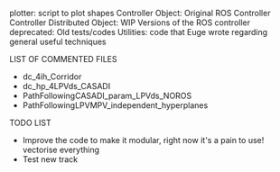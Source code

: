 plotter: script to plot shapes
Controller Object: Original ROS Controller
Controller Distributed Object: WIP Versions of the ROS controller 
deprecated: Old tests/codes 
Utilities: code that Euge wrote regarding general useful techniques 

LIST OF COMMENTED FILES 

* dc_4ih_Corridor
* dc_hp_4LPVds_CASADI
* PathFollowingCASADI_param_LPVds_NOROS
* PathFollowingLPVMPV_independent_hyperplanes

TODO LIST  
* Improve the code to make it modular, right now it's a pain to use! vectorise everything 
* Test new track 